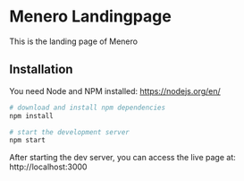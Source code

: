 # Menero Landingpage

This is the landing page of Menero

## Installation
You need Node and NPM installed: https://nodejs.org/en/

```bash
# download and install npm dependencies
npm install

# start the development server
npm start
```

After starting the dev server, you can access the live page at: http://localhost:3000